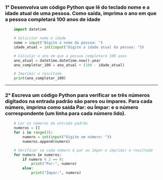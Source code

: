 ### 1° Desenvolva um código Python que lê do teclado nome e a idade atual de uma pessoa. Como saída, imprima o ano em que a pessoa completará 100 anos de idade

```python
    import datetime

    # Solicitar nome e idade
    nome = input("Digite o nome da pessoa: ")
    idade_atual = int(input("Digite a idade atual da pessoa: "))

    # Calcular o ano em que a pessoa completará 100 anos
    ano_atual = datetime.datetime.now().year
    ano_completar_100 = ano_atual + (100 - idade_atual)

    # Imprimir o resultado
    print(ano_completar_100)
```
---

### 2° Escreva um código Python para verificar se três números digitados na entrada padrão são pares ou ímpares. Para cada número, imprima como saída Par: ou Ímpar: e o número correspondente (um linha para cada número lido).

```python
    # Ler os números da entrada padrão
    numeros = []
    for i in range(3):
        numero = int(input("Digite um número: "))
        numeros.append(numero)

    # Verificar se cada número é par ou ímpar e imprimir o resultado
    for numero in numeros:
        if numero % 2 == 0:
            print("Par:", numero)
        else:
            print("Ímpar:", numero)
```